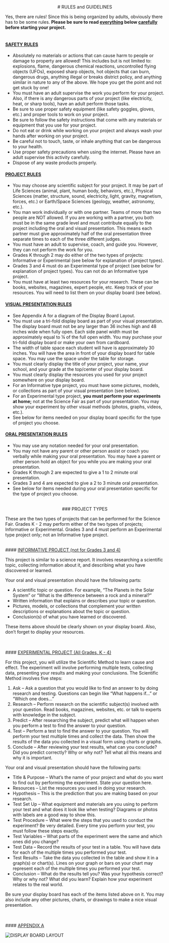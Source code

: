 
<center>
# RULES and GUIDELINES
</center>

Yes, there are rules!  Since this is being organized by adults, obviously there has to be some rules.  <b>Please be sure to read <u>everything</u> below <u>carefully</u> before starting your project.</b>
<br>
<br>
#### <u>SAFETY RULES</u>

* Absolutely no materials or actions that can cause harm to people or damage to property are allowed!  This includes but is not limited to:  explosions, flame, dangerous chemical reactions, uncontrolled flying objects (UFOs), exposed sharp objects, hot objects that can burn, dangerous drugs, anything illegal or breaks district policy, and anything similar in nature to any of the above.  We hope you get the point and not get stuck by one!
* You must have an adult supervise the work you perform for your project.  Also, if there is any dangerous parts of your project (like electricity, heat, or sharp tools), have an adult perform those tasks.
* Be sure to use proper safety equipment (like safety goggles, gloves, etc.) and proper tools to work on your project.
* Be sure to follow the safety instructions that come with any materials or equipment that you use for your project.
* Do not eat or drink while working on your project and always wash your hands after working on your project.
* Be careful not to touch, taste, or inhale anything that can be dangerous to your health.
* Use proper safety precautions when using the internet.  Please have an adult supervise this activity carefully.
* Dispose of any waste products properly.

#### <u>PROJECT RULES</u>

* You may choose any scientific subject for your project.  It may be part of Life Sciences (animal, plant, human body, behaviors, etc.), Physical Sciences (matter, structure, sound, electricity, light, gravity, magnetism, forces, etc.) or Earth/Space Sciences (geology, weather, astronomy, etc.).
* You man work individually or with one partner.  Teams of more than two people are NOT allowed.   If you are working with a partner, you both must be in the same grade level and must contribute equally to the project including the oral and visual presentation.  This means each partner must give approximately half of the oral presentation three separate times to each of the three different judges.
* You must have an adult to supervise, coach, and guide you.  However, they can not perform the work for you.
* Grades K through 2 may do either of the two types of projects:  Informative or Experimental (see below for explanation of project types).
* Grades 3 and 4 must do an Experimental type of project (see below for explanation of project types).  You can not do an Informative type project.
* You must have at least two resources for your research.  These can be books, websites, magazines, expert people, etc.  Keep track of your resources.  You will need to list them on your display board (see below).

#### <u>VISUAL PRESENTATION RULES</u>

* See Appendix A for a diagram of the Display Board Layout.
* You must use a tri-fold display board as part of your visual presentation.  The display board must not be any larger than 36 inches high and 48 inches wide when fully open.  Each side panel width must be approximately equal to ¼ of the full open width.  You may purchase your tri-fold display board or make your own from cardboard.
* The width of table space each student will have is approximately 30 inches.  You will have the area in front of your display board for table space.  You may use the space under the table for storage.
* You must clearly display the title of your project, your name, your school, and your grade at the top/center of your display board.
* You must clearly display the resources you used for your project somewhere on your display board.
* For an Informative type project, you must have some pictures, models, or collections as part of your visual presentation (see below).
* For an Experimental type project, <b>you must perform your experiments at home;</b> not at the Science Fair as part of your presentation.  You may show your experiment by other visual methods (photos, graphs, videos, etc.).
* See below for items needed on your display board specific for the type of project you choose.

#### <u>ORAL PRESENTATION RULES</u>

* You may use any notation needed for your oral presentation.
* You may not have any parent or other person assist or coach you verbally while making your oral presentation.  You may have a parent or other person hold an object for you while you are making your oral presentation.
* Grades K through 2 are expected to give a 1 to 2 minute oral presentation.
* Grades 3 and 4 are expected to give a 2 to 3 minute oral presentation.
* See below for items needed during your oral presentation specific for the type of project you choose.

<br>
<center>
### PROJECT TYPES
</center>

These are the two types of projects that can be performed for the Science Fair.  Grades K - 2 may perform either of the two types of projects; Informative or Experimental.  Grades 3 and 4 must perform an Experimental type project only; not an Informative type project.

<br>
#### <u>INFORMATIVE PROJECT (not for Grades 3 and 4)</u>

This project is similar to a science report.  It involves researching a scientific topic, collecting information about it, and describing what you have discovered or learned.

Your oral and visual presentation should have the following parts:

* A scientific topic or question.  For example, “The Planets in the Solar System” or “What is the difference between a rock and a mineral?”
* Written information that explains or describes your topic or question.
* Pictures, models, or collections that complement your written descriptions or explanations about the topic or question.
* Conclusion(s) of what you have learned or discovered.

These items above should be clearly shown on your display board.  Also, don’t forget to display your resources.
<br>
<br>

<br>
#### <u>EXPERIMENTAL PROJECT (All Grades, K - 4)</u>

For this project, you will utilize the Scientific Method to learn cause and effect. The experiment will involve performing multiple tests, collecting data, presenting your results and making your conclusions.  The Scientific Method involves five steps:

1. Ask – Ask a question that you would like to find an answer to by doing research and testing.  Questions can begin like “What happens if…” or “Which one does…”
2. Research – Perform research on the scientific subject(s) involved with your question.  Read books, magazines, websites, etc. or talk to experts with knowledge in the subject.
3. Predict – After researching the subject, predict what will happen when you perform a test to find the answer to your question.
4. Test – Perform a test to find the answer to your question.  You will perform your test multiple times and collect the data.  Then show the results of the data you collected in a visual form using charts or graphs.
5. Conclude – After reviewing your test results, what can you conclude?  Did you predict correctly?  Why or why not?  Tell what all this means and why it is important.

Your oral and visual presentation should have the following parts:

* Title & Purpose – What’s the name of your project and what do you want to find out by performing the experiment.  State your question here.
* Resources – List the resources you used in doing your research.
* Hypothesis – This is the prediction that you are making based on your research.
* Test Set Up – What equipment and materials are you using to perform your test and what does it look like when testing?  Diagrams or photos with labels are a good way to show this.
* Test Procedure – What were the steps that you used to conduct the experiment?  Be very detailed.  Every time you perform your test, you must follow these steps exactly.
* Test Variables – What parts of the experiment were the same and which ones did you change?
* Test Data – Record the results of your test in a table.  You will have data for each of the multiple times you performed your test.
* Test Results – Take the data you collected in the table and show it in a graph(s) or chart(s).  Lines on your graph or bars on your chart may represent each of the multiple times you performed your test.
* Conclusion – What do the results tell you?  Was your hypothesis correct?  Why or why not?  What did you learn?  Explain how your experiment relates to the real world.

Be sure your display board has each of the items listed above on it.  You may also include any other pictures, charts, or drawings to make a nice visual presentation.

<br>
<br>
#### <u>APPENDIX A</u>


![DISPLAY BOARD LAYOUT](/img/displayboard.png)
